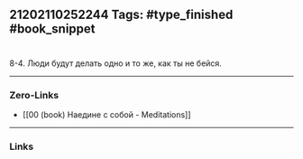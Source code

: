 21202110252244
Tags: #type_finished #book_snippet 
---
# 

 8-4. Люди будут делать одно и то же, как ты не бейся. 

---
### Zero-Links
 - [[00 (book) Наедине с собой - Meditations]]
---
### Links

